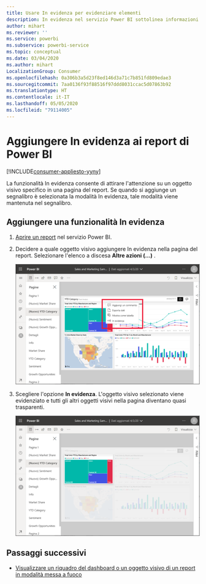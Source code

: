 ```yaml
---
title: Usare In evidenza per evidenziare elementi
description: In evidenza nel servizio Power BI sottolinea informazioni e dati analitici importanti.
author: mihart
ms.reviewer: ''
ms.service: powerbi
ms.subservice: powerbi-service
ms.topic: conceptual
ms.date: 03/04/2020
ms.author: mihart
LocalizationGroup: Consumer
ms.openlocfilehash: 0a306b3a5d23f8ed146d3a71c7b851fd809edae3
ms.sourcegitcommit: 7aa0136f93f88516f97ddd8031ccac5d07863b92
ms.translationtype: HT
ms.contentlocale: it-IT
ms.lasthandoff: 05/05/2020
ms.locfileid: "79114005"
---
```

# <a name="add-spotlights-to-power-bi-reports"></a>Aggiungere In evidenza ai report di Power BI

[!INCLUDE[consumer-appliesto-yyny](../includes/consumer-appliesto-yyny.md)]

La funzionalità In evidenza consente di attirare l'attenzione su un oggetto visivo specifico in una pagina del report.  Se quando si aggiunge un segnalibro è selezionata la modalità In evidenza, tale modalità viene mantenuta nel segnalibro.

## <a name="add-a-spotlight"></a>Aggiungere una funzionalità In evidenza

1. [Aprire un report](end-user-report-open.md) nel servizio Power BI.

2. Decidere a quale oggetto visivo aggiungere In evidenza nella pagina del report. Selezionare l'elenco a discesa **Altre azioni (...)** .  

    ![Confrontare la funzionalità In evidenza con la modalità messa a fuoco](media/end-user-spotlight/power-bi-spotlight.png)

3. Scegliere l'opzione **In evidenza**. L'oggetto visivo selezionato viene evidenziato e tutti gli altri oggetti visivi nella pagina diventano quasi trasparenti. 

    ![Modalità In evidenza](media/end-user-spotlight/power-bi-spotlighted.png)



## <a name="next-steps"></a>Passaggi successivi

* [Visualizzare un riquadro del dashboard o un oggetto visivo di un report in modalità messa a fuoco](end-user-focus.md)

